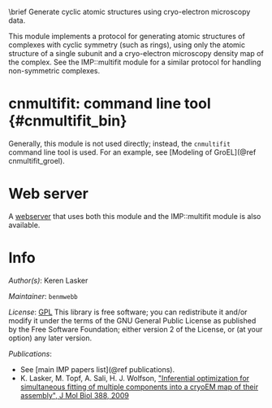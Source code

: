 \brief Generate cyclic atomic structures using cryo-electron microscopy data.

This module implements a protocol for generating atomic structures of complexes
with cyclic symmetry (such as rings), using only the atomic structure of a
single subunit and a cryo-electron microscopy density map of the complex.
See the IMP::multifit module for a similar protocol for handling non-symmetric
complexes.

cnmultifit: command line tool {#cnmultifit_bin}
=============================

Generally, this module is not used directly; instead, the
`cnmultifit` command line tool is used. For an example, see
[Modeling of GroEL](@ref cnmultifit_groel).

Web server
==========

A [webserver](https://salilab.org/multifit/) that uses both this module
and the IMP::multifit module is also available.

# Info

_Author(s)_: Keren Lasker

_Maintainer_: `benmwebb`

_License_: [GPL](https://www.gnu.org/licenses/gpl.html)
This library is free software; you can redistribute it and/or
modify it under the terms of the GNU General Public
License as published by the Free Software Foundation; either
version 2 of the License, or (at your option) any later version.

_Publications_:
 - See [main IMP papers list](@ref publications).
 - K. Lasker, M. Topf, A. Sali, H. J. Wolfson, ["Inferential optimization for simultaneous fitting of multiple components into a cryoEM map of their assembly", J Mol Biol 388, 2009](https://www.ncbi.nlm.nih.gov/pubmed/19233204)
